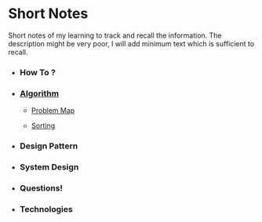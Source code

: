 # Short Notes

Short notes of my learning to track and recall the information. The description might be very poor, I will add minimum text which is sufficient to recall.

-   ### How To ?
    
-   ### [Algorithm](Algorithm/Algorithm.md)
    
    -   [Problem Map](Algorithm/Problem%20Map.md)
        
    -   [Sorting](Algorithm/Sorting.md)
    
-   ### Design Pattern
    
-   ### System Design
    
-   ### Questions!
    
-   ### Technologies